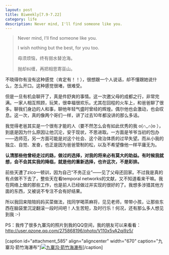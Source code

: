```yaml
---
layout: post
title: Biweekly[7.9-7.22]
category: life
description: Never mind, I'll find someone like you.
---
```

<blockquote>Never mind, I'll find someone like you.

I wish nothing but the best, for you too.

毋须烦恼，终有弱水替沧海。

抛却纠缠，再把相思寄巫山。</blockquote>


不晓得你有没有这种感觉（肯定有！！），很想跟一个人说话，却不懂跟她说什么，怎么开口。这种感觉很堵，很难受。

但是一旦有机会聊开了，真是件舒爽的事情。这一次邀父母的成都之行，非常完满。一家人相互照顾，玩笑，很幸福很欢乐。尤其在回程的火车上，和爸爸聊了很多。聊我们身边的人和事，聊他年轻气盛时曾经的辉煌。偶尔他也会激动，也会叹息。这一次，真的像两个哥们一样，讲了过去10年都没讲的那么多话。

我觉得老爸其实是一个很有才能的人（要不然怎么会有如此优秀的我 o(∩_∩)o ），到底是因为什么原因让他沉沦，安于现状，不思进取。一方面是爷爷当初的包办——选师范，另一方面可能是对这个社会、这个政治体质的过早失望。而从小我的独立、自觉、发奋，也正是因为爸爸管制的松，以及不希望像他一样平庸无为。

**认清那些他曾经走过的路，做过的选择，对我的将来必有莫大的助益。有时候我就想，会不会其实我的降临，就是他的重新选择，也许这次，不是彩排。**

前些天遭了zico一顿训，因为自己“不务正业”——见了父母还回家。不过我是真的有点做不下去了，整些天在看temporal networks的文献，又不知道看来干嘛。我在网络上做的那些工作，也是前人已经做过并实现的很好的了。我想多涉猎其他方面的东西，又被说不专注不会有好结果。

所以我回来陪陪妈妈买菜做法，找同学喝茶麻将，见见老师，带带小孩，让那些东西在脑袋里沉淀翻滚一段时间吧！人生苦短，及时行乐！何况，还有那么多人想见到我 :-)

PS：我传了很多九寨沟的照片到我的QQ空间，我的朋友可以来看看：http://user.qzone.qq.com/275868196/photo/V110x5vA2qj9z5/

[caption id="attachment_585" align="aligncenter" width="670" caption="九寨沟·箭竹海瀑布"][![九寨沟·箭竹海瀑布](http://www.wytk2008.net/wordpress/wp-content/uploads/2012/07/psb.jpg)](http://www.wytk2008.net/wordpress/wp-content/uploads/2012/07/psb.jpg)[/caption]
